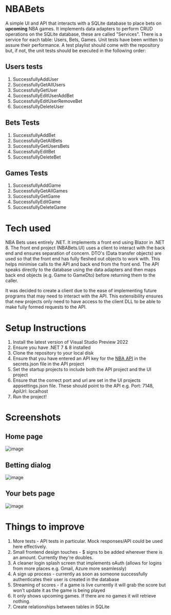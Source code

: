 # NBABets
A simple UI and API that interacts with a SQLite database to place bets on **upcoming** NBA games. It implements data adapters to perform CRUD operations on the SQLite database, these are called "Services". There is a service for each table: Users, Bets, Games. Unit tests have been written to assure their performance. A test playlist should come with the repository but, if not, the unit tests should be executed in the following order:

## Users tests
1. SuccessfullyAddUser
1. SuccessfullyGetAllUsers
1. SuccessfullyGetUser
1. SuccessfullyEditUserAddBet
1. SuccessfullyEditUserRemoveBet
1. SuccessfullyDeleteUser

## Bets Tests
1. SuccessfullyAddBet
1. SuccessfullyGetAllBets
1. SuccessfullyGetUsersBets
1. SuccessfullyEditBet
1. SuccessfullyDeleteBet

## Games Tests
1. SuccessfullyAddGame
1. SuccessfullyGetAllGames
1. SuccessfullyGetGame
1. SuccessfullyEditGame
1. SuccessfullyDeleteGame


# Tech used
NBA Bets uses entirely .NET. It implements a front end using Blazor in .NET 8. The front end project (NBABets.UI) uses a client to interact with the back end and ensures separation of concern. DTO's (Data transfer objects) are used so that the front end has fully fleshed out objects to work with. This helps minimise calls to the API and back end from the front end. The API speaks directly to the database using the data adapters and then maps back end objects (e.g. Game to GameDto) before returning them to the caller. 

It was decided to create a client due to the ease of implementing future programs that may need to interact with the API. This extensibility ensures that new projects only need to have access to the client DLL to be able to make fully formed requests to the API.

# Setup Instructions
1. Install the latest version of Visual Studio Preview 2022
1. Ensure you have .NET 7 & 8 installed
1. Clone the repository to your local disk
1. Ensure that you have entered an API key for the [NBA API](https://rapidapi.com/api-sports/api/api-nba) in the secrets.json file in the API project
1. Set the startup projects to include both the API project and the UI project
1. Ensure that the correct port and url are set in the UI projects appsettings.json file. These should point to the API e.g. Port: 7148, ApiUrl: localhost
1. Run the project!

# Screenshots
## Home page
![image](https://github.com/sibeyzoran/NBABets/assets/31067342/fd01e1a5-b172-427b-b74c-b014f5b50e66)

## Betting dialog
![image](https://github.com/sibeyzoran/NBABets/assets/31067342/fae31aeb-dcc2-4843-ad2b-52e78f107886)


## Your bets page
![image](https://github.com/sibeyzoran/NBABets/assets/31067342/92f13b0a-78b3-4fbc-ad2f-e74b45eb7e3a)


# Things to improve
1. More tests - API tests in particular. Mock responses/API could be used here effectively.
1. Small frontend design touches - $ signs to be added wherever there is an amount. Currently they're doubles.
1. A cleaner login splash screen that implements oAuth (allows for logins from more places e.g. Gmail, Azure more seamlessly)
1. A sign up process - currently as soon as someone successfully authenticates their user is created in the database
1. Streaming of scores - if a game is live currently it will  grab the score but won't update it as the game is being played
1. It only shows upcoming games. If there are no games it will retrieve nothing.
1. Create relationships between tables in SQLite
